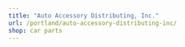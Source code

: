 ```yaml
---
title: "Auto Accessory Distributing, Inc."
url: /portland/auto-accessory-distributing-inc/
shop: car parts
---
```

